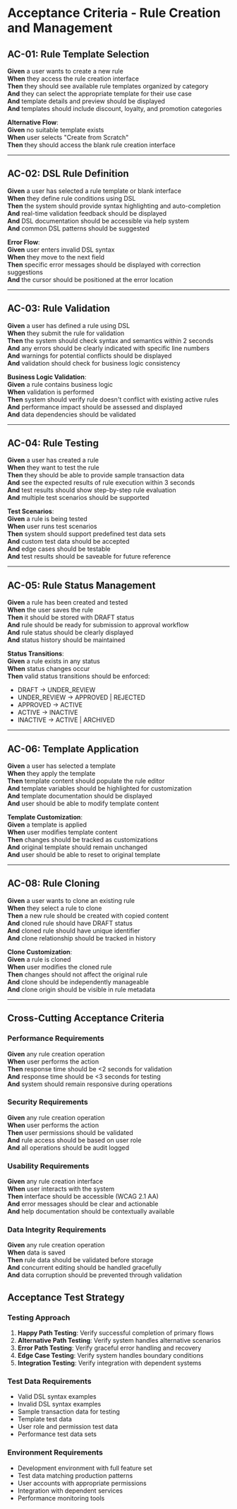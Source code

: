 # Acceptance Criteria - Rule Creation and Management

## AC-01: Rule Template Selection

**Given** a user wants to create a new rule  
**When** they access the rule creation interface  
**Then** they should see available rule templates organized by category  
**And** they can select the appropriate template for their use case  
**And** template details and preview should be displayed  
**And** templates should include discount, loyalty, and promotion categories

**Alternative Flow**:  
**Given** no suitable template exists  
**When** user selects "Create from Scratch"  
**Then** they should access the blank rule creation interface

---

## AC-02: DSL Rule Definition

**Given** a user has selected a rule template or blank interface  
**When** they define rule conditions using DSL  
**Then** the system should provide syntax highlighting and auto-completion  
**And** real-time validation feedback should be displayed  
**And** DSL documentation should be accessible via help system  
**And** common DSL patterns should be suggested

**Error Flow**:  
**Given** user enters invalid DSL syntax  
**When** they move to the next field  
**Then** specific error messages should be displayed with correction suggestions  
**And** the cursor should be positioned at the error location

---

## AC-03: Rule Validation

**Given** a user has defined a rule using DSL  
**When** they submit the rule for validation  
**Then** the system should check syntax and semantics within 2 seconds  
**And** any errors should be clearly indicated with specific line numbers  
**And** warnings for potential conflicts should be displayed  
**And** validation should check for business logic consistency

**Business Logic Validation**:  
**Given** a rule contains business logic  
**When** validation is performed  
**Then** system should verify rule doesn't conflict with existing active rules  
**And** performance impact should be assessed and displayed  
**And** data dependencies should be validated

---

## AC-04: Rule Testing

**Given** a user has created a rule  
**When** they want to test the rule  
**Then** they should be able to provide sample transaction data  
**And** see the expected results of rule execution within 3 seconds  
**And** test results should show step-by-step rule evaluation  
**And** multiple test scenarios should be supported

**Test Scenarios**:  
**Given** a rule is being tested  
**When** user runs test scenarios  
**Then** system should support predefined test data sets  
**And** custom test data should be accepted  
**And** edge cases should be testable  
**And** test results should be saveable for future reference

---

## AC-05: Rule Status Management

**Given** a rule has been created and tested  
**When** the user saves the rule  
**Then** it should be stored with DRAFT status  
**And** rule should be ready for submission to approval workflow  
**And** rule status should be clearly displayed  
**And** status history should be maintained

**Status Transitions**:  
**Given** a rule exists in any status  
**When** status changes occur  
**Then** valid status transitions should be enforced:  
- DRAFT → UNDER_REVIEW  
- UNDER_REVIEW → APPROVED | REJECTED  
- APPROVED → ACTIVE  
- ACTIVE → INACTIVE  
- INACTIVE → ACTIVE | ARCHIVED  

---

## AC-06: Template Application

**Given** a user has selected a template  
**When** they apply the template  
**Then** template content should populate the rule editor  
**And** template variables should be highlighted for customization  
**And** template documentation should be displayed  
**And** user should be able to modify template content

**Template Customization**:  
**Given** a template is applied  
**When** user modifies template content  
**Then** changes should be tracked as customizations  
**And** original template should remain unchanged  
**And** user should be able to reset to original template

---

## AC-08: Rule Cloning

**Given** a user wants to clone an existing rule  
**When** they select a rule to clone  
**Then** a new rule should be created with copied content  
**And** cloned rule should have DRAFT status  
**And** cloned rule should have unique identifier  
**And** clone relationship should be tracked in history

**Clone Customization**:  
**Given** a rule is cloned  
**When** user modifies the cloned rule  
**Then** changes should not affect the original rule  
**And** clone should be independently manageable  
**And** clone origin should be visible in rule metadata

---

## Cross-Cutting Acceptance Criteria

### Performance Requirements
**Given** any rule creation operation  
**When** user performs the action  
**Then** response time should be <2 seconds for validation  
**And** response time should be <3 seconds for testing  
**And** system should remain responsive during operations

### Security Requirements
**Given** any rule creation operation  
**When** user performs the action  
**Then** user permissions should be validated  
**And** rule access should be based on user role  
**And** all operations should be audit logged

### Usability Requirements
**Given** any rule creation interface  
**When** user interacts with the system  
**Then** interface should be accessible (WCAG 2.1 AA)  
**And** error messages should be clear and actionable  
**And** help documentation should be contextually available

### Data Integrity Requirements
**Given** any rule creation operation  
**When** data is saved  
**Then** rule data should be validated before storage  
**And** concurrent editing should be handled gracefully  
**And** data corruption should be prevented through validation

## Acceptance Test Strategy

### Testing Approach
1. **Happy Path Testing**: Verify successful completion of primary flows
2. **Alternative Path Testing**: Verify system handles alternative scenarios
3. **Error Path Testing**: Verify graceful error handling and recovery
4. **Edge Case Testing**: Verify system handles boundary conditions
5. **Integration Testing**: Verify integration with dependent systems

### Test Data Requirements
- Valid DSL syntax examples
- Invalid DSL syntax examples
- Sample transaction data for testing
- Template test data
- User role and permission test data
- Performance test data sets

### Environment Requirements
- Development environment with full feature set
- Test data matching production patterns
- User accounts with appropriate permissions
- Integration with dependent services
- Performance monitoring tools
